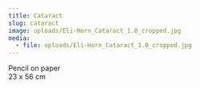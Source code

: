 ```yaml
---
title: Cataract
slug: cataract
image: uploads/Eli-Horn_Cataract_1.0_cropped.jpg
media:
  - file: uploads/Eli-Horn_Cataract_1.0_cropped.jpg
---
```


Pencil on paper  
23 x 56 cm
